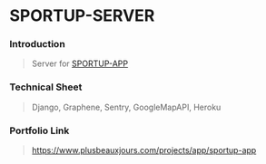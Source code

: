 # SPORTUP-SERVER

### Introduction

> Server for <a href="https://github.com/plusbeauxjours/sportup-frontend">SPORTUP-APP</a>

### Technical Sheet

> Django, Graphene, Sentry, GoogleMapAPI, Heroku

### Portfolio Link

> https://www.plusbeauxjours.com/projects/app/sportup-app
